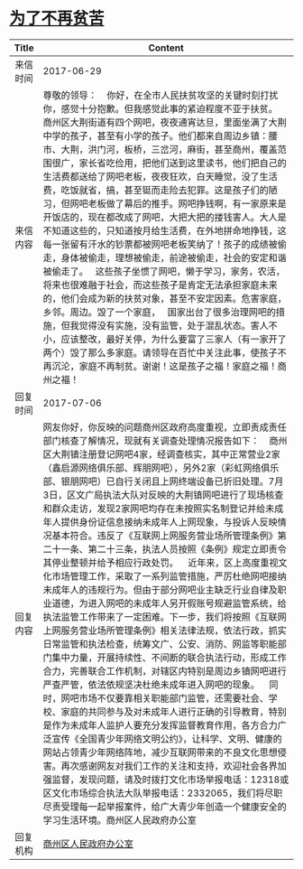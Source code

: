 # <a href="http://www.shangluo.gov.cn/zmhd/ldxxxx.jsp?urltype=leadermail.LeaderMailContentUrl&wbtreeid=1112&leadermailid=4221">为了不再贫苦</a>
| Title |                                                                                                                                                                                                                                                                                                                                                                                                                   Content                                                                                                                                                                                                                                                                                                                                                                                                                   |
|:-----:|---------------------------------------------------------------------------------------------------------------------------------------------------------------------------------------------------------------------------------------------------------------------------------------------------------------------------------------------------------------------------------------------------------------------------------------------------------------------------------------------------------------------------------------------------------------------------------------------------------------------------------------------------------------------------------------------------------------------------------------------------------------------------------------------------------------------------------------------|
| 来信时间  | 2017-06-29                                                                                                                                                                                                                                                                                                                                                                                                                                                                                                                                                                                                                                                                                                                                                                                                                                  |
| 来信内容  | 尊敬的领导：    你好，在全市人民扶贫攻坚的关键时刻打扰你，感觉十分抱歉。但我感觉此事的紧迫程度不亚于扶贫。   商州区大荆街道有四个网吧，夜夜通宵达旦，里面坐满了大荆中学的孩子，甚至有小学的孩子。他们都来自周边乡镇：腰市、大荆，洪门河，板桥，三岔河，麻街，甚至商州，覆盖范围很广，家长省吃俭用，把他们送到这里读书，他们把自己的生活费都送给了网吧老板，夜夜狂欢，白天睡觉，没了生活费，吃饭就省，搞，甚至铤而走险去犯罪。这是孩子们的陋习，但网吧老板做了幕后的推手。网吧挣钱啊，有一家原来是开饭店的，现在都改成了网吧，大把大把的搂钱害人。大人是不知道这些的，只知道按月给生活费，在外地拼命地挣钱，这每一张留有汗水的钞票都被网吧老板笑纳了！孩子的成绩被偷走，身体被偷走，理想被偷走，前途被偷走，社会的安定和谐被偷走了。   这些孩子坐惯了网吧，懒于学习，家务，农活，将来也很难融于社会，而这些孩子是肯定无法承担家庭未来的，他们会成为新的扶贫对象，甚至不安定因素。危害家庭，乡邻。周边。毁了一个家庭，   国家出台了很多治理网吧的措施，但我觉得没有实施，没有监管，处于混乱状态。害人不小，应该整改，最好关停，为什么要富了三家人（有一家开了两个）毁了那么多家庭。请领导在百忙中关注此事，使孩子不再沉沦，家庭不再制贫。谢谢！这是孩子之福！家庭之福！商州之福！                                                                                                                                                                                                                                              |
| 回复时间  | 2017-07-06                                                                                                                                                                                                                                                                                                                                                                                                                                                                                                                                                                                                                                                                                                                                                                                                                                  |
| 回复内容  | 网友你好，你反映的问题商州区政府高度重视，立即责成责任部门核查了解情况，现就有关调查处理情况报告如下：    商州区大荆镇注册登记网吧4家，经调查核实，其中正常营业2家（鑫启源网络俱乐部、辉朋网吧），另外2家（彩虹网络俱乐部、银朋网吧）已自行关闭且上网终端设备已折旧处理。7月3日，区文广局执法大队对反映的大荆镇网吧进行了现场核查和群众走访，发现2家网吧均存在未按照实名制登记并给未成年人提供身份证信息接纳未成年人上网现象，与投诉人反映情况基本符合。违反了《互联网上网服务营业场所管理条例》第二十一条、第二十三条，执法人员按照《条例》规定立即责令其停业整顿并给予相应行政处罚。    近年来，区上高度重视文化市场管理工作，采取了一系列监管措施，严厉杜绝网吧接纳未成年人的违规行为。但由于部分网吧业主缺乏行业自律及职业道德，为进入网吧的未成年人另开假账号规避监管系统，给执法监管工作带来了一定困难。下一步，我们将按照《互联网上网服务营业场所管理条例》相关法律法规，依法行政，抓实日常监管和执法检查，统筹文广、公安、消防、网监等职能部门集中力量，开展持续性、不间断的联合执法行动，形成工作合力，完善联合工作机制，对辖区内特别是周边乡镇网吧进行严查严管，依法依规坚决杜绝未成年进入网吧的现象。    同时，网吧市场不仅要靠相关职能部门监管，还需要社会、学校、家庭的共同参与及对未成年人进行正确的引导教育，特别是作为未成年人监护人要充分发挥监督教育作用，各方合力广泛宣传《全国青少年网络文明公约》，让科学、文明、健康的网站占领青少年网络阵地，减少互联网带来的不良文化思想侵害。再次感谢网友对我们工作的关注和支持，欢迎社会各界加强监督，发现问题，请及时拨打文化市场举报电话：12318或区文化市场综合执法大队举报电话：2332065，我们将尽职尽责受理每一起举报案件，给广大青少年创造一个健康安全的学习生活环境。商州区人民政府办公室 |
| 回复机构  | <a href="../../categories/agencies/商州区人民政府办公室.md">商州区人民政府办公室</a>                                                                                                                                                                                                                                                                                                                                                                                                                                                                                                                                                                                                                                                                                                                                                                              |